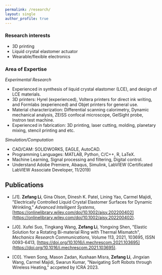 ```yaml
---
permalink: /research/
layout: single
author_profile: true
---
```


### Research interests

- 3D printing
- Liquid crystal elastomer actuator
- Wearable/flexible electronics

### Area of Expertise

_Experimental Research_

- Experienced in synthesis of liquid crystal elastomer (LCE), and design of LCE materials.
- 3D printers: Hyrel (experienced), Voltera printers for direct ink writing, and Formlabs (experienced) and Objet printers for general use.
- Material characterization: Differential scanning calorimetry, Dynamic mechanical analysis, ZEISS confocal microscope, GelSight probe, Instron test machine.
- Experienced in fabrication: 3D printing, laser cutting, molding, planetary mixing, stencil printing and etc.

_Simulation/Computation_

- CAD/CAM: SOLIDWORKS, EAGLE, AutoCAD.
- Programming Languages: MATLAB, Python, C/C++, R, LaTeX.
- Machine Learning, Signal processing and filtering, Digital control.
- Understand Adobe Premiere, Abaqus, Simulink, LabVIEW (Certificated LabVIEW Associate Developer, 11/2019)

## Publications

- [J1]. **Zefang Li**, Gina Olson, Dinesh K. Patel, Lining Yao, Carmel Majidi, "Electrically Controlled Liquid Crystal Elastomer Surfaces for Dynamic Wrinkling," _Advanced Intelligent Systems_, [https://onlinelibrary.wiley.com/doi/10.1002/aisy.202200402](https://onlinelibrary.wiley.com/doi/10.1002/aisy.202200402).

- [J0]. Xufei Suo, Tingkang Wang, **Zefang Li**, Yongxing Shen, "Elastic Solution for a Rotating Bi-material Ring with Thermal Mismatch", _Mechanics Research Communications_, Volume 113, 2021, 103695, ISSN 0093-6413, [https://doi.org/10.1016/j.mechrescom.2021.103695](https://doi.org/10.1016/j.mechrescom.2021.103695).

- [C0]. Yiwen Song, Mason Zadan, Kushaan Misra, **Zefang Li**, Jingxian Wang, Carmel Majidi, Swarun Kumar, "Navigating Soft Robots through Wireless Heating," accpeted by ICRA 2023.
